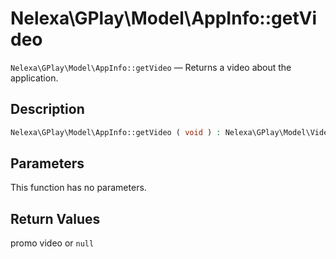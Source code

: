 # Nelexa\GPlay\Model\AppInfo::getVideo
`Nelexa\GPlay\Model\AppInfo::getVideo` — Returns a video about the application.

## Description
```php
Nelexa\GPlay\Model\AppInfo::getVideo ( void ) : Nelexa\GPlay\Model\Video | null
```

## Parameters
This function has no parameters.

## Return Values
promo video or `null`

